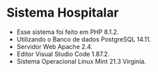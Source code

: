 # Sistema Hospitalar

- Esse sistema foi feito em PHP 8.1.2.
- Utilizando o Banco de dados PostgreSQL 14.11.
- Servidor Web Apache 2.4.
- Editor Visual Studio Code 1.87.2.
- Sistema Operacional Linux Mint 21.3 Virginia. 
